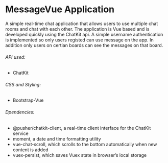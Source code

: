 # MessageVue Application
A simple real-time chat application that allows users to use multiple chat rooms and chat with each other. The application is Vue based and is developed quickly using the ChatKit api. A simple username authentication is implemented so only users registed can use message on the app. In addition only users on certian boards can see the messages on that board. 

###### API used:

  - ChatKit
  
###### CSS and Styling: 

  - Bootstrap-Vue
  
###### Dpendencies:

  - @pusher/chatkit-client, a real-time client interface for the ChatKit service
  - moment, a date and time formatting utility
  - vue-chat-scroll, which scrolls to the bottom automatically when new content is added
  - vuex-persist, which saves Vuex state in browser’s local storage
